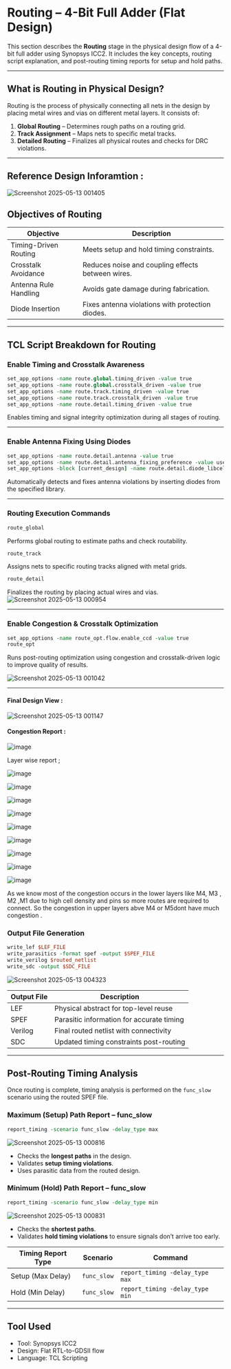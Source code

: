 # Routing – 4-Bit Full Adder (Flat Design)

This section describes the **Routing** stage in the physical design flow of a 4-bit full adder using Synopsys ICC2. It includes the key concepts, routing script explanation, and post-routing timing reports for setup and hold paths.

---

## What is Routing in Physical Design?

Routing is the process of physically connecting all nets in the design by placing metal wires and vias on different metal layers. It consists of:

1. **Global Routing** – Determines rough paths on a routing grid.
2. **Track Assignment** – Maps nets to specific metal tracks.
3. **Detailed Routing** – Finalizes all physical routes and checks for DRC violations.

---
## Reference Design Inforamtion :


![Screenshot 2025-05-13 001405](https://github.com/user-attachments/assets/c601452c-a401-4a4b-9093-0054a676bb0b)


## Objectives of Routing

| Objective              | Description                                                |
|------------------------|------------------------------------------------------------|
| Timing-Driven Routing  | Meets setup and hold timing constraints.                   |
| Crosstalk Avoidance    | Reduces noise and coupling effects between wires.          |
| Antenna Rule Handling  | Avoids gate damage during fabrication.                     |
| Diode Insertion        | Fixes antenna violations with protection diodes.           |

---

## TCL Script Breakdown for Routing

### Enable Timing and Crosstalk Awareness

```tcl
set_app_options -name route.global.timing_driven -value true
set_app_options -name route.global.crosstalk_driven -value true
set_app_options -name route.track.timing_driven -value true
set_app_options -name route.track.crosstalk_driven -value true
set_app_options -name route.detail.timing_driven -value true
```

Enables timing and signal integrity optimization during all stages of routing.

---

### Enable Antenna Fixing Using Diodes

```tcl
set_app_options -name route.detail.antenna -value true
set_app_options -name route.detail.antenna_fixing_preference -value use_diodes
set_app_options -block [current_design] -name route.detail.diode_libcell_names -value {*/ANTENNA_RVT}
```

Automatically detects and fixes antenna violations by inserting diodes from the specified library.

---

### Routing Execution Commands

```tcl
route_global
```
Performs global routing to estimate paths and check routability.

```tcl
route_track
```

Assigns nets to specific routing tracks aligned with metal grids.

```tcl
route_detail
```
Finalizes the routing by placing actual wires and vias.
![Screenshot 2025-05-13 000954](https://github.com/user-attachments/assets/9b3d362a-61a4-42e2-8faa-d3d6914b1dbb)

---

### Enable Congestion & Crosstalk Optimization

```tcl
set_app_options -name route_opt.flow.enable_ccd -value true
route_opt
```
Runs post-routing optimization using congestion and crosstalk-driven logic to improve quality of results.

![Screenshot 2025-05-13 001042](https://github.com/user-attachments/assets/48481f0f-2264-4151-a041-cb74120ec2b2)

---

#### Final Design View : 

![Screenshot 2025-05-13 001147](https://github.com/user-attachments/assets/cea8dcb2-c8c1-4a74-ac0b-f0a4c3c55bc3)

#### Congestion Report : 

![image](https://github.com/user-attachments/assets/237cb87f-9433-45d5-a4ba-22c93e4c9001)

Layer wise report  ;

![image](https://github.com/user-attachments/assets/d2936144-2c21-47f2-b1e6-99f82063756e)

![image](https://github.com/user-attachments/assets/b5a55dc4-62d3-4153-b762-b84b591c7ca5)

![image](https://github.com/user-attachments/assets/b9952ec4-ae6e-456c-a062-68fafca4121a)

![image](https://github.com/user-attachments/assets/b53bae3e-5773-4616-938c-0d48c7e1e166)

![image](https://github.com/user-attachments/assets/aa259318-fe90-4142-9621-d275373d660c)

![image](https://github.com/user-attachments/assets/2f7b3c0f-7df6-4aad-879f-d29aaf16911a)

![image](https://github.com/user-attachments/assets/19e334f1-83c6-4af2-8ced-766844c9f616)

![image](https://github.com/user-attachments/assets/a656f7e8-912a-447f-ba67-933cb3e69564)

![image](https://github.com/user-attachments/assets/006bec15-2159-4997-a61d-1ab18ad705f1)

 As we know most of the congestion occurs in the lower layers like M4, M3 , M2 ,M1 due to high cell density and pins so more routes are required to connect.
So the congestion in upper layers abve M4 or M5dont have much congestion .
 

### Output File Generation

```tcl
write_lef $LEF_FILE
write_parasitics -format spef -output $SPEF_FILE
write_verilog $routed_netlist
write_sdc -output $SDC_FILE
```

![Screenshot 2025-05-13 004323](https://github.com/user-attachments/assets/d066fa96-3f53-4280-a1dc-b5ec7fc23a77)



| Output File       | Description                                      |
|-------------------|--------------------------------------------------|
| LEF               | Physical abstract for top-level reuse            |
| SPEF              | Parasitic information for accurate timing        |
| Verilog           | Final routed netlist with connectivity           |
| SDC               | Updated timing constraints post-routing          |

---

## Post-Routing Timing Analysis

Once routing is complete, timing analysis is performed on the `func_slow` scenario using the routed SPEF file.

### Maximum (Setup) Path Report – func_slow

```tcl
report_timing -scenario func_slow -delay_type max 
```

![Screenshot 2025-05-13 000816](https://github.com/user-attachments/assets/68ae1dc4-a2f9-466e-9ff6-50e10db7c74a)


- Checks the **longest paths** in the design.
- Validates **setup timing violations**.
- Uses parasitic data from the routed design.

### Minimum (Hold) Path Report – func_slow

```tcl
report_timing -scenario func_slow -delay_type min 
```

![Screenshot 2025-05-13 000831](https://github.com/user-attachments/assets/8bd5b0b6-bf29-43a3-9b54-0157ea2cc280)


- Checks the **shortest paths**.
- Validates **hold timing violations** to ensure signals don’t arrive too early.

| Timing Report Type | Scenario     | Command                                    |
|--------------------|--------------|--------------------------------------------|
| Setup (Max Delay)  | `func_slow`  | `report_timing -delay_type max`            |
| Hold (Min Delay)   | `func_slow`  | `report_timing -delay_type min`            |

---

## Tool Used

- Tool: Synopsys ICC2
- Design: Flat RTL-to-GDSII flow
- Language: TCL Scripting

